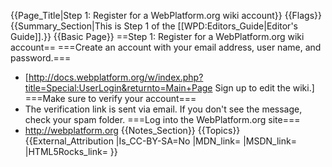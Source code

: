 {{Page_Title|Step 1: Register for a WebPlatform.org wiki account}}
{{Flags}}
{{Summary_Section|This is Step 1 of the [[WPD:Editors_Guide|Editor's Guide]].}}
{{Basic Page}}
==Step 1: Register for a WebPlatform.org wiki account==
===Create an account with your email address, user name, and password.===
* [http://docs.webplatform.org/w/index.php?title=Special:UserLogin&returnto=Main+Page Sign up to edit the wiki.] 
===Make sure to verify your account===
* The verification link is sent via email. If you don't see the message, check your spam folder.
===Log into the WebPlatform.org site===
* http://webplatform.org
{{Notes_Section}}
{{Topics}}
{{External_Attribution
|Is_CC-BY-SA=No
|MDN_link=
|MSDN_link=
|HTML5Rocks_link=
}}